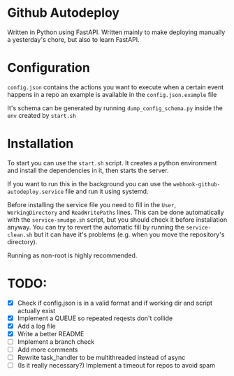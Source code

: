 # Github Autodeploy
Written in Python using FastAPI.
Written mainly to make deploying manually a yesterday's chore, but also to learn FastAPI.

# Configuration
`config.json` contains the actions you want to execute when a certain event happens in a repo
an example is available in the `config.json.example` file

It's schema can be generated by running `dump_config_schema.py` inside the `env` created by `start.sh`

# Installation
To start you can use the `start.sh` script. It creates a python environment and install the dependencies in it, then starts the server.

If you want to run this in the background you can use the `webhook-github-autodeploy.service` file and run it using systemd.

Before installing the service file you need to fill in the `User`, `WorkingDirectory` and `ReadWritePaths` lines.
This can be done automatically with the `service-smudge.sh` script, but you should check it before installation anyway.
You can try to revert the automatic fill by running the `service-clean.sh` but it can have it's problems (e.g. when you move the repository's directory).

Running as non-root is highly recommended.

# TODO:
- [X] Check if config.json is in a valid format and if working dir and script actually exist
- [X] Implement a QUEUE so repeated reqests don't collide
- [X] Add a log file
- [X] Write a better README
- [ ] Implement a branch check
- [ ] Add more comments
- [ ] Rewrite task_handler to be multithreaded instead of async
- [ ] (Is it really necessary?) Implement a timeout for repos to avoid spam

